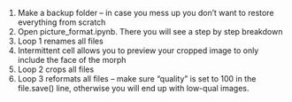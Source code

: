 1.	Make a backup folder – in case you mess up you don’t want to restore everything from scratch
2.	Open picture_format.ipynb. There you will see a step by step breakdown
3.	Loop 1 renames all files
4.  Intermittent cell allows you to preview your cropped image to only include the face of the morph
5.	Loop 2 crops all files
6.	Loop 3 reformats all files – make sure “quality” is set to 100 in the file.save() line, otherwise you will end up with low-qual images. 
